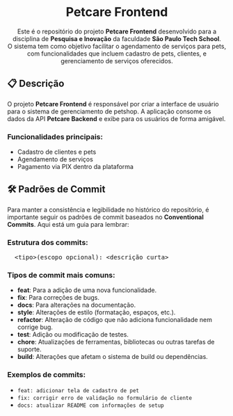 <h1 align="center">Petcare Frontend</h1>

<p align="center">
  Este é o repositório do projeto <strong>Petcare Frontend</strong> desenvolvido para a disciplina de <strong>Pesquisa e Inovação</strong> da faculdade <strong>São Paulo Tech School</strong>. <br> 
  O sistema tem como objetivo facilitar o agendamento de serviços para pets, com funcionalidades que incluem cadastro de pets, clientes, e gerenciamento de serviços oferecidos.
</p>

<h2>📋 Descrição</h2>
<p>
  O projeto <strong>Petcare Frontend</strong> é responsável por criar a interface de usuário para o sistema de gerenciamento de petshop. 
  A aplicação consome os dados da API <strong>Petcare Backend</strong> e exibe para os usuários de forma amigável.
</p>

<h3>Funcionalidades principais:</h3>
<ul>
  <li>Cadastro de clientes e pets</li>
  <li>Agendamento de serviços</li>
  <li>Pagamento via PIX dentro da plataforma</li>
</ul>

<h2>🛠️ Padrões de Commit</h2>
<p>Para manter a consistência e legibilidade no histórico do repositório, é importante seguir os padrões de commit baseados no <strong>Conventional Commits</strong>. Aqui está um guia para lembrar:</p>

<h3>Estrutura dos commits:</h3>
<pre>
  &lt;tipo&gt;(escopo opcional): &lt;descrição curta&gt;
</pre>

<h3>Tipos de commit mais comuns:</h3>
<ul>
  <li><strong>feat</strong>: Para a adição de uma nova funcionalidade.</li>
  <li><strong>fix</strong>: Para correções de bugs.</li>
  <li><strong>docs</strong>: Para alterações na documentação.</li>
  <li><strong>style</strong>: Alterações de estilo (formatação, espaços, etc.).</li>
  <li><strong>refactor</strong>: Alteração de código que não adiciona funcionalidade nem corrige bug.</li>
  <li><strong>test</strong>: Adição ou modificação de testes.</li>
  <li><strong>chore</strong>: Atualizações de ferramentas, bibliotecas ou outras tarefas de suporte.</li>
  <li><strong>build</strong>: Alterações que afetam o sistema de build ou dependências.</li>
</ul>

<h3>Exemplos de commits:</h3>
<ul>
  <li><code>feat: adicionar tela de cadastro de pet</code></li>
  <li><code>fix: corrigir erro de validação no formulário de cliente</code></li>
  <li><code>docs: atualizar README com informações de setup</code></li>
</ul>

